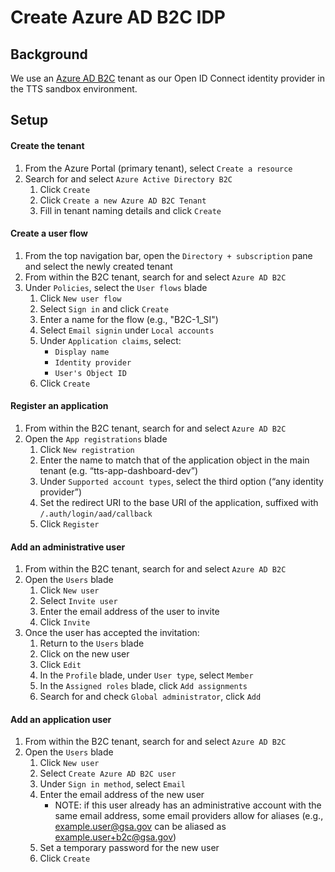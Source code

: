 # Create Azure AD B2C IDP

## Background
We use an [Azure AD B2C](https://docs.microsoft.com/en-us/azure/active-directory-b2c/overview) tenant as our Open ID Connect identity provider in the TTS sandbox environment.

## Setup

#### Create the tenant
1. From the Azure Portal (primary tenant), select `Create a resource`
2. Search for and select `Azure Active Directory B2C`
   1. Click `Create`
   2. Click `Create a new Azure AD B2C Tenant`
   3. Fill in tenant naming details and click `Create`

#### Create a user flow
1. From the top navigation bar, open the `Directory + subscription` pane and select the newly created tenant
2. From within the B2C tenant, search for and select `Azure AD B2C`
3. Under `Policies`, select the `User flows` blade
   1. Click `New user flow`
   2. Select `Sign in` and click `Create`
   3. Enter a name for the flow (e.g., "B2C-1_SI")
   4. Select `Email signin` under `Local accounts`
   5. Under `Application claims`, select:
      - `Display name`
      - `Identity provider`
      - `User's Object ID`
   1. Click `Create`
   
#### Register an application
1. From within the B2C tenant, search for and select `Azure AD B2C`
2. Open the `App registrations` blade
    1. Click `New registration`
    2. Enter the name to match that of the application object in the main tenant (e.g. “tts-app-dashboard-dev”)
    3. Under `Supported account types`, select the third option (“any identity provider”)
    4. Set the redirect URI to the base URI of the application, suffixed with `/.auth/login/aad/callback`
    4. Click `Register`

#### Add an administrative user
1. From within the B2C tenant, search for and select `Azure AD B2C`
2. Open the `Users` blade
   1. Click `New user`
   2. Select `Invite user`
   3. Enter the email address of the user to invite
   4. Click `Invite`
3. Once the user has accepted the invitation:
   1. Return to the `Users` blade
   2. Click on the new user
   3. Click `Edit`
   4. In the `Profile` blade, under `User type`, select `Member`
   5. In the `Assigned roles` blade, click `Add assignments`
   6. Search for and check `Global administrator`, click `Add`

#### Add an application user
1. From within the B2C tenant, search for and select `Azure AD B2C`
2. Open the `Users` blade
   1. Click `New user`
   2. Select `Create Azure AD B2C user`
   3. Under `Sign in method`, select `Email`
   4. Enter the email address of the new user
      - NOTE: if this user already has an administrative account with the same email address, some email providers allow for aliases (e.g., example.user@gsa.gov can be aliased as example.user+b2c@gsa.gov)
   5. Set a temporary password for the new user
   6. Click `Create`